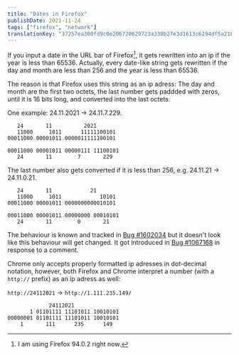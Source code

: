 ```yaml
---
title: "Dates in Firefox"
publishDate: 2021-11-24
tags: ["firefox", "network"]
translationKey: "37257ea300fd9c0e206720629723a330b27e3d1613c6294df5a210a970218750"
---
```


If you input a date in the URL bar of Firefox[^1], it gets rewritten into an ip if the year is less than 65536. Actually, every date-like string gets rewritten if the day and month are less than 256 and the year is less than 65536.
[^1]: I am using Firefox 94.0.2 right now.

The reason is that Firefox uses this string as an ip adress: The day and month are the first two octets, the last number gets paddded with zeros, until it is 16 bits long, and converted into the last octets.

One example: 24.11.2021 -> 24.11.7.229.

~~~
   24       11          2021
   11000     1011      11111100101
00011000 00001011 0000011111100101

00011000 00001011 00000111 11100101
   24       11        7       229
~~~

The last number also gets converted if it is less than 256, e.g. 24.11.21 -> 24.11.0.21.

~~~
   24       11            21
   11000     1011            10101
00011000 00001011 0000000000010101

00011000 00001011 00000000 00010101
   24       11        0       21
~~~

The behaviour is known and tracked in [Bug #1602034](https://bugzilla.mozilla.org/show_bug.cgi?id=1602034) but it doesn't look like this behaviour will get changed. It got introduced in [Bug #1067168](https://bugzilla.mozilla.org/show_bug.cgi?id=1067168) in response to a comment.

Chrome only accepts properly formatted ip adresses in dot-decimal notation, however, both Firefox and Chrome interpret a number (with a `http://` prefix) as an ip adress as well:

`http://24112021` -> `http://1.111.235.149/`

~~~
             24112021
       1 01101111 11101011 10010101
00000001 01101111 11101011 10010101
    1       111      235      149
~~~